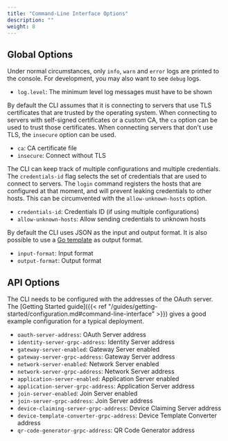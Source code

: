 ```yaml
---
title: "Command-Line Interface Options"
description: ""
weight: 8
---
```


## Global Options

Under normal circumstances, only `info`, `warn` and `error` logs are printed to the console. For development, you may also want to see `debug` logs.

- `log.level`: The minimum level log messages must have to be shown

By default the CLI assumes that it is connecting to servers that use TLS certificates that are trusted by the operating system. When connecting to servers with self-signed certificates or a custom CA, the `ca` option can be used to trust those certificates. When connecting servers that don't use TLS, the `insecure` option can be used.

- `ca`: CA certificate file
- `insecure`: Connect without TLS

The CLI can keep track of multiple configurations and multiple credentials. The `credentials-id` flag selects the set of credentials that are used to connect to servers. The `login` command registers the hosts that are configured at that moment, and will prevent leaking credentials to other hosts. This can be circumvented with the `allow-unknown-hosts` option.

- `credentials-id`: Credentials ID (if using multiple configurations)
- `allow-unknown-hosts`: Allow sending credentials to unknown hosts

By default the CLI uses JSON as the input and output format. It is also possible to use a [Go template](https://golang.org/pkg/text/template/) as output format.

- `input-format`: Input format
- `output-format`: Output format

## API Options

The CLI needs to be configured with the addresses of the OAuth server. The [Getting Started guide]({{< ref "/guides/getting-started/configuration.md#command-line-interface" >}}) gives a good example configuration for a typical deployment.

- `oauth-server-address`: OAuth Server address
- `identity-server-grpc-address`: Identity Server address
- `gateway-server-enabled`: Gateway Server enabled
- `gateway-server-grpc-address`: Gateway Server address
- `network-server-enabled`: Network Server enabled
- `network-server-grpc-address`: Network Server address
- `application-server-enabled`: Application Server enabled
- `application-server-grpc-address`: Application Server address
- `join-server-enabled`: Join Server enabled
- `join-server-grpc-address`: Join Server address
- `device-claiming-server-grpc-address`: Device Claiming Server address
- `device-template-converter-grpc-address`: Device Template Converter address
- `qr-code-generator-grpc-address`: QR Code Generator address
